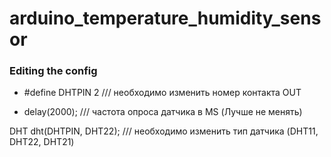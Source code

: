 # arduino_temperature_humidity_sensor

### Editing the config
- #define DHTPIN 2 /// необходимо изменить номер контакта OUT

- delay(2000); ///  частота опроса датчика в MS (Лучше не менять)

DHT dht(DHTPIN, DHT22); /// необходимо изменить тип датчика (DHT11, DHT22, DHT21)



